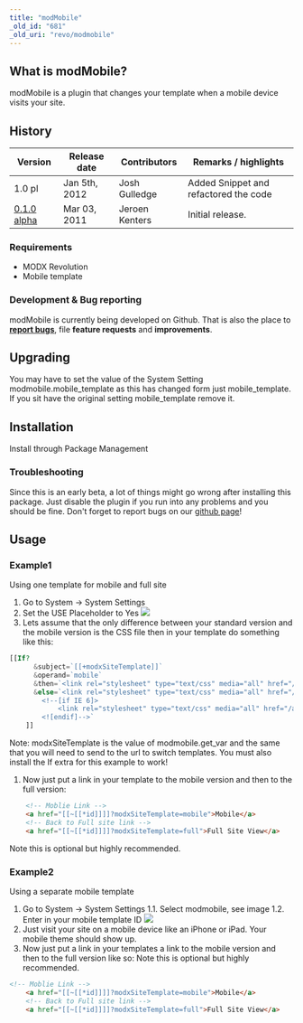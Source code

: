 ```yaml
---
title: "modMobile"
_old_id: "681"
_old_uri: "revo/modmobile"
---
```


## What is modMobile?

modMobile is a plugin that changes your template when a mobile device visits your site.

## History

| Version                                              | Release date  | Contributors   | Remarks / highlights                  |
| ---------------------------------------------------- | ------------- | -------------- | ------------------------------------- |
| 1.0 pl                                               | Jan 5th, 2012 | Josh Gulledge  | Added Snippet and refactored the code |
| [0.1.0 alpha](http://modx.com/extras/package/moddef) | Mar 03, 2011  | Jeroen Kenters | Initial release.                      |

### Requirements

- MODX Revolution
- Mobile template

### Development & Bug reporting

modMobile is currently being developed on Github. That is also the place to **[report bugs](https://github.com/jgulledge19/modMobile/issues)**, file **feature requests** and **improvements**.

## Upgrading

You may have to set the value of the System Setting modmobile.mobile\_template as this has changed form just mobile\_template. If you sit have the original setting mobile\_template remove it.

## Installation

Install through Package Management

### Troubleshooting

Since this is an early beta, a lot of things might go wrong after installing this package. Just disable the plugin if you run into any problems and you should be fine. Don't forget to report bugs on our [github page](https://github.com/jgulledge19/modMobile/issues)!

## Usage

### Example1

Using one template for mobile and full site

1. Go to System -> System Settings
2. Set the USE Placeholder to Yes
  ![](/download/attachments/33948003/use-placeholder.png?version=1&modificationDate=1325800168000)
3. Lets assume that the only difference between your standard version and the mobile version is the CSS file then in your template do something like this:

``` php
[[If?
      &subject=`[[+modxSiteTemplate]]`
      &operand=`mobile`
      &then=`<link rel="stylesheet" type="text/css" media="all" href="/assets/templates/css/mobileLayout.css" />`
      &else=`<link rel="stylesheet" type="text/css" media="all" href="/assets/templates/css/commonLayout.css" />
        <!--[if IE 6]>
            <link rel="stylesheet" type="text/css" media="all" href="/assets/templates/css/ie6.css" />
        <![endif]-->`
    ]]
```

Note: modxSiteTemplate is the value of modmobile.get\_var and the same that you will need to send to the url to switch templates. You must also install the If extra for this example to work!

1. Now just put a link in your template to the mobile version and then to the full version:

``` html
    <!-- Moblie Link -->
    <a href="[[~[[*id]]]]?modxSiteTemplate=mobile">Mobile</a>
    <!-- Back to Full site link -->
    <a href="[[~[[*id]]]]?modxSiteTemplate=full">Full Site View</a>
```

Note this is optional but highly recommended.

### Example2

Using a separate mobile template

1. Go to System -> System Settings
1.1. Select modmobile, see image
1.2. Enter in your mobile template ID
  ![](/download/attachments/33948003/mobile-template-id.png?version=1&modificationDate=1325800055000)
2. Just visit your site on a mobile device like an iPhone or iPad. Your mobile theme should show up.
3. Now just put a link in your templates a link to the mobile version and then to the full version like so:
  Note this is optional but highly recommended.
  
  ``` html
  <!-- Moblie Link -->
      <a href="[[~[[*id]]]]?modxSiteTemplate=mobile">Mobile</a>
      <!-- Back to Full site link -->
      <a href="[[~[[*id]]]]?modxSiteTemplate=full">Full Site View</a>
  ```
